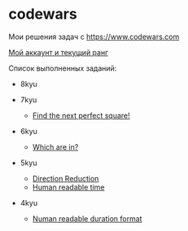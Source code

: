 # codewars
Мои решения задач с https://www.codewars.com

[Мой аккаунт и текущий ранг](https://www.codewars.com/users/redmachine1)
 
 

Список выполненных заданий:

- 8kyu

- 7kyu
  - [Find the next perfect square!](https://github.com/yarlsv/codewars/tree/main/solutions/7kyu/Find_the_next_perfect_square)
  
- 6kyu
  - [Which are in?](https://github.com/yarlsv/codewars/tree/main/solutions/6kyu/Which_are_in)

- 5kyu
  - [Direction Reduction](https://github.com/yarlsv/codewars/tree/main/solutions/5kyu/Directions%20Reduction)
  - [Human readable time](https://github.com/yarlsv/codewars/tree/main/solutions/5kyu/Human_Readable_Time)
 
- 4kyu
  - [Numan readable duration format](https://github.com/yarlsv/codewars/tree/main/solutions/4kyu/Human_readable_duration_format)


